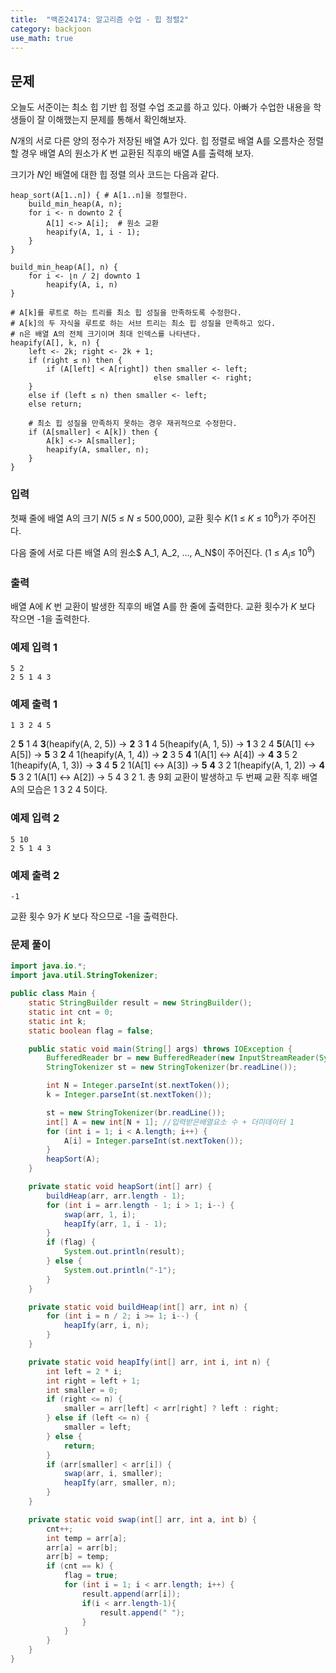 ```yaml
---
title:  "백준24174: 알고리즘 수업 - 힙 정렬2"
category: backjoon
use_math: true
---
```




## 문제

오늘도 서준이는 최소 힙 기반 힙 정렬 수업 조교를 하고 있다. 아빠가 수업한 내용을 학생들이 잘 이해했는지 문제를 통해서 확인해보자.

*N*개의 서로 다른 양의 정수가 저장된 배열 A가 있다. 힙 정렬로 배열 A를 오름차순 정렬할 경우 배열 A의 원소가 *K* 번 교환된 직후의 배열 A를 출력해 보자.

크기가 *N*인 배열에 대한 힙 정렬 의사 코드는 다음과 같다.

```
heap_sort(A[1..n]) { # A[1..n]을 정렬한다.
    build_min_heap(A, n);
    for i <- n downto 2 {
        A[1] <-> A[i];  # 원소 교환
        heapify(A, 1, i - 1);
    }
}

build_min_heap(A[], n) {
    for i <- ⌊n / 2⌋ downto 1
        heapify(A, i, n)
}

# A[k]를 루트로 하는 트리를 최소 힙 성질을 만족하도록 수정한다.
# A[k]의 두 자식을 루트로 하는 서브 트리는 최소 힙 성질을 만족하고 있다.
# n은 배열 A의 전체 크기이며 최대 인덱스를 나타낸다.
heapify(A[], k, n) {
    left <- 2k; right <- 2k + 1;
    if (right ≤ n) then {
        if (A[left] < A[right]) then smaller <- left;
                                else smaller <- right;
    }
    else if (left ≤ n) then smaller <- left;
    else return;

    # 최소 힙 성질을 만족하지 못하는 경우 재귀적으로 수정한다.
    if (A[smaller] < A[k]) then {
        A[k] <-> A[smaller];
        heapify(A, smaller, n);
    }
}
```



### 입력

첫째 줄에 배열 A의 크기 *N*(5 ≤ *N* ≤ 500,000), 교환 횟수 *K*(1 ≤ *K* ≤ 10<sup>8</sup>)가 주어진다.

다음 줄에 서로 다른 배열 A의 원소$ A_1, A_2, ..., A_N$이 주어진다. (1 ≤ $A_i$≤ 10<sup>9</sup>)

### 출력

배열 A에 *K* 번 교환이 발생한 직후의 배열 A를 한 줄에 출력한다. 교환 횟수가 *K* 보다 작으면 -1을 출력한다.

### 예제 입력 1

```
5 2
2 5 1 4 3
```

### 예제 출력 1

```
1 3 2 4 5
```

2 **5** 1 4 **3**(heapify(A, 2, 5)) -> **2** 3 **1** 4 5(heapify(A, 1, 5)) -> **1** 3 2 4 **5**(A[1] <-> A[5]) -> **5** 3 **2** 4 1(heapify(A, 1, 4)) -> **2** 3 5 **4** 1(A[1] <-> A[4]) -> **4** **3** 5 2 1(heapify(A, 1, 3)) -> **3** 4 **5** 2 1(A[1] <-> A[3]) -> **5** **4** 3 2 1(heapify(A, 1, 2)) -> **4** **5** 3 2 1(A[1] <-> A[2]) -> 5 4 3 2 1. 총 9회 교환이 발생하고 두 번째 교환 직후 배열 A의 모습은 1 3 2 4 5이다.

### 예제 입력 2

```
5 10
2 5 1 4 3
```

### 예제 출력 2

```
-1
```

교환 횟수 9가 *K* 보다 작으므로 -1을 출력한다.



### 문제 풀이

```java
import java.io.*;
import java.util.StringTokenizer;

public class Main {
    static StringBuilder result = new StringBuilder();
    static int cnt = 0;
    static int k;
    static boolean flag = false;

    public static void main(String[] args) throws IOException {
        BufferedReader br = new BufferedReader(new InputStreamReader(System.in));
        StringTokenizer st = new StringTokenizer(br.readLine());

        int N = Integer.parseInt(st.nextToken());
        k = Integer.parseInt(st.nextToken());

        st = new StringTokenizer(br.readLine());
        int[] A = new int[N + 1]; //입력받은배열요소 수 + 더미데이터 1
        for (int i = 1; i < A.length; i++) {
            A[i] = Integer.parseInt(st.nextToken());
        }
        heapSort(A);
    }

    private static void heapSort(int[] arr) {
        buildHeap(arr, arr.length - 1);
        for (int i = arr.length - 1; i > 1; i--) {
            swap(arr, 1, i);
            heapIfy(arr, 1, i - 1);
        }
        if (flag) {
            System.out.println(result);
        } else {
            System.out.println("-1");
        }
    }

    private static void buildHeap(int[] arr, int n) {
        for (int i = n / 2; i >= 1; i--) {
            heapIfy(arr, i, n);
        }
    }

    private static void heapIfy(int[] arr, int i, int n) {
        int left = 2 * i;
        int right = left + 1;
        int smaller = 0;
        if (right <= n) {
            smaller = arr[left] < arr[right] ? left : right;
        } else if (left <= n) {
            smaller = left;
        } else {
            return;
        }
        if (arr[smaller] < arr[i]) {
            swap(arr, i, smaller);
            heapIfy(arr, smaller, n);
        }
    }

    private static void swap(int[] arr, int a, int b) {
        cnt++;
        int temp = arr[a];
        arr[a] = arr[b];
        arr[b] = temp;
        if (cnt == k) {
            flag = true;
            for (int i = 1; i < arr.length; i++) {
                result.append(arr[i]);
                if(i < arr.length-1){
                    result.append(" ");
                }
            }
        }
    }
}
```

